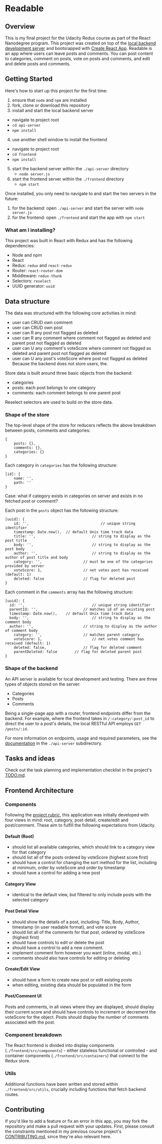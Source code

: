 # Readable

## Overview
This is my final project for the Udacity Redux course as part of the React Nanodegree program. This project was created on top of the [local backend development server](https://github.com/udacity/reactnd-project-readable-starter) and bootsrapped with [Create React App](https://github.com/facebookincubator/create-react-app). Readable is an app where users can leave posts and comments. You can post content to categories, comment on posts, vote on posts and comments, and edit and delete posts and comments.

## Getting Started
Here's how to start up this project for the first time:
1. ensure that `node` and `npm` are installed
2. fork, clone or download this repository
3. install and start the local backend server
  - navigate to project root
  - `cd api-server`
  - `npm install`
4. use another shell window to install the frontend
  - navigate to project root
  - `cd frontend`
  - `npm install`
5. start the backend server within the `./api-server` directory
	- `node server.js`
6. start the frontend server within the `./frontend` directory
	- `npm start`

Once installed, you only need to navigate to and start the two servers in the future:
1. for the backend: open `./api-server` and start the server with `node server.js`
2. for the frontend: open `./frontend` and start the app with `npm start`

### What am I installing?
This project was built in React with Redux and has the following dependencies:
- Node and npm
- React
- Redux: `redux` and `react-redux`
- Router: `react-router-dom`
- Middleware: `redux-thunk`
- Selectors: `reselect`
- UUID generator: `uuid`

## Data structure
The data was structured with the following core activities in mind:
- user can CRUD own comment
- user can CRUD own post
- user can R any post not flagged as deleted
- user can R any comment where comment not flagged as deleted and parent post not flagged as deleted
- user can U any comment's voteScore where comment not flagged as deleted and parent post not flagged as deleted
- user can U any post's voteScore where post not flagged as deleted
Because the backend does not store users, the.

Store data is built around three basic objects from the backend:
- categories
- posts: each post belongs to one category
- comments: each comment belongs to one parent post

Reselect selectors are used to build on the store data.

### Shape of the store
The top-level shape of the store for reducers reflects the above breakdown between posts, comments and categories:
```
{
	posts: {},
	comments: {},
	categories: {}
}
```

Each category in `categories` has the following structure:
```
[id]: {
	name: '',
	path: ''
}
```
Case: what if category exists in categories on server and exists in no fetched post or comment?

Each post in the `posts` object has the following structure:
```
[uuid]: {
	id: '', 								// unique string identifier
	timestamp: Date.now(),	// default Unix time track data
	title: '', 							// string to display as the post title
	body: '', 							// string to display as the post body
	author: '', 						// string to display as the author of post title and body
	category: '', 					// must be one of the categories provided by server
	voteScore: 1, 					// net votes post has received (default: 1)
	deleted: false 					// flag for deleted post
}
```

Each comment in the `comments` array has the following structure:
```
[uuid]: {
  id: '', 			 					// unique string identifier
  parentId: '', 					// matches id of an existing post
  timestamp: Date.now(), 	// default Unix time track data
  body: '', 							// string to display as the comment body
  author: '', 						// string to display as the author of comment body
	category: '', 					// matches parent category
	voteScore: 1,						// net votes comment has received (default: 1)
	deleted: false, 				// flag for deleted comment
	parentDeleted: false 		// flag for deleted parent post
}
```

### Shape of the backend
An API server is available for local development and testing. There are three types of objects stored on the server:
- Categories
- Posts
- Comments

Being a single-page app with a router, frontend endpoints differ from the backend. For example, where the frontend takes in `/:category/:post_id` to direct the user to a post's details, the local RESTful API employs `GET /posts/:id`.

For more information on endpoints, usage and required parameters, see the [documentation](https://github.com/Botmasher/reactnd-readable/blob/master/api-server/README.md) in the `./api-server` subdirectory.

## Tasks and ideas
Check out the task planning and implementation checklist in the project's [TODO.md](https://github.com/Botmasher/reactnd-readable/blob/master/frontend/TODO.md).

## Frontend Architecture

### Components
Following the [project rubric](https://review.udacity.com/#!/rubrics/1017/view), this application was initially developed with four views in mind: root, category, post detail, create/edit and post/comment. These aim to fulfill the following expectations from Udacity.

#### Default (Root)
- should list all available categories, which should link to a category view for that category
- should list all of the posts ordered by voteScore (highest score first)
- should have a control for changing the sort method for the list, including at minimum, order by voteScore and order by timestamp
- should have a control for adding a new post

#### Category View
- identical to the default view, but filtered to only include posts with the selected category

#### Post Detail View
- should show the details of a post, including: Title, Body, Author, timestamp (in user readable format), and vote score
- should list all of the comments for that post, ordered by voteScore (highest first)
- should have controls to edit or delete the post
- should have a control to add a new comment.
- implement comment form however you want (inline, modal, etc.)
- comments should also have controls for editing or deleting

#### Create/Edit View
- should have a form to create new post or edit existing posts
- when editing, existing data should be populated in the form

#### Post/Comment UI
Posts and comments, in all views where they are displayed, should display their current score and should have controls to increment or decrement the voteScore for the object. Posts should display the number of comments associated with the post.

### Component breakdown
The React frontend is divided into display components (`./frontend/src/components`) - either stateless functional or controlled - and container components (`./frontend/src/containers`) that connect to the Redux store.

### Utils
Additional functions have been written and stored within `./frontend/src/utils`, crucially including functions that fetch backend routes.

## Contributing
If you'd like to add a feature or fix an error in this app, you may fork the repository and make a pull request with your updates. First, please consult the constraints mentioned in my previous course project's [CONTRIBUTING.md](https://github.com/Botmasher/reactnd-myreads/blob/master/CONTRIBUTING.md), since they're also relevant here.
